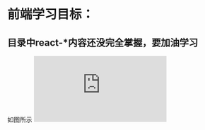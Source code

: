 # 前端学习目标：

## 目录中react-\*内容还**没完全掌握**，要加油学习

如图所示
![<http://www.ruanyifeng.com/blogimg/asset/2016/bg2016092301.png>](http://www.ruanyifeng.com/blog/2016/09/react-technology-stack.html)